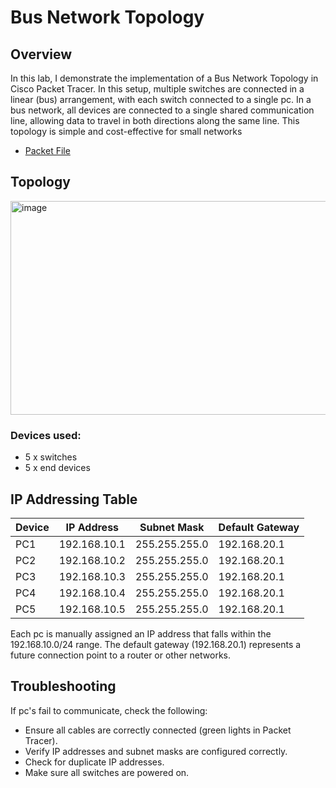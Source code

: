 # Bus Network Topology
## Overview
In this lab, I demonstrate the implementation of a  Bus Network Topology in Cisco Packet Tracer.
In this setup, multiple switches are connected in a linear (bus) arrangement, with each switch connected to a single pc.
In a bus network, all devices are connected to a single shared communication line, allowing data to travel in both directions along the same line. This topology is simple and cost-effective for small networks

 - [Packet File](bus.pkt)

## Topology

<img width="1027" height="342" alt="image" src="https://github.com/user-attachments/assets/2d49d7a3-4362-403e-be76-1bc25fcdd596" />

### Devices used:
- 5 x switches 
- 5 x end devices 

## IP Addressing Table

| Device | IP Address | Subnet Mask | Default Gateway |
|---|---|---|---|
| PC1 | 192.168.10.1 | 255.255.255.0 | 192.168.20.1 |
| PC2 | 192.168.10.2 | 255.255.255.0 | 192.168.20.1 |
| PC3 | 192.168.10.3 | 255.255.255.0 | 192.168.20.1 |
| PC4 | 192.168.10.4 | 255.255.255.0 | 192.168.20.1 |
| PC5 | 192.168.10.5 | 255.255.255.0 | 192.168.20.1 |

Each pc is manually assigned an IP address that falls within the 192.168.10.0/24 range.
The default gateway (192.168.20.1) represents a future connection point to a router or other networks.

## Troubleshooting
If pc's fail to communicate, check the following:
 - Ensure all cables are correctly connected (green lights in Packet Tracer).
 - Verify IP addresses and subnet masks are configured correctly.
 - Check for duplicate IP addresses.
 - Make sure all switches are powered on.
